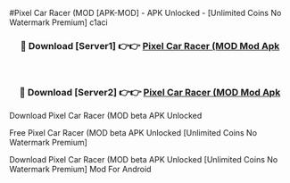 #Pixel Car Racer (MOD [APK-MOD] - APK Unlocked - [Unlimited Coins No Watermark Premium] c1aci



<div align="center">

<h3>🔴 Download [Server1] 👉👉 <a href="https://momento.my/?title=Pixel_Car_Racer_(MOD">Pixel Car Racer (MOD Mod Apk</a></h3><br>

<h3>🔴 Download [Server2] 👉👉 <a href="https://momento.my/?title=Pixel_Car_Racer_(MOD">Pixel Car Racer (MOD Mod Apk</a></h3>
</div>



Download Pixel Car Racer (MOD beta APK Unlocked

Free Pixel Car Racer (MOD beta APK Unlocked [Unlimited Coins No Watermark Premium]

Download Pixel Car Racer (MOD beta APK Unlocked [Unlimited Coins No Watermark Premium] Mod For Android
